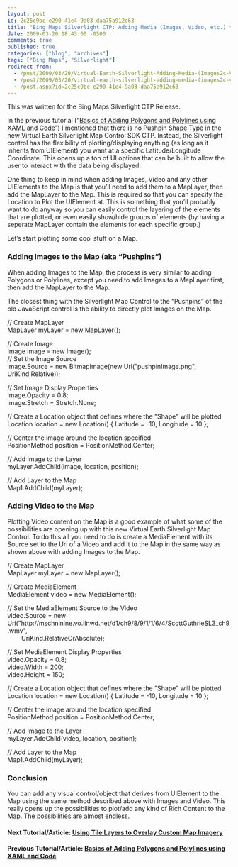 ```yaml
---
layout: post
id: 2c25c9bc-e290-41e4-9a03-daa75a912c63
title: "Bing Maps Silverlight CTP: Adding Media (Images, Video, etc.) to the Map"
date: 2009-03-20 18:43:00 -0500
comments: true
published: true
categories: ["blog", "archives"]
tags: ["Bing Maps", "Silverlight"]
redirect_from: 
  - /post/2009/03/20/Virtual-Earth-Silverlight-Adding-Media-(Images2c-Video2c-etc)-to-the-Map
  - /post/2009/03/20/virtual-earth-silverlight-adding-media-(images2c-video2c-etc)-to-the-map
  - /post.aspx?id=2c25c9bc-e290-41e4-9a03-daa75a912c63
---
```

<!-- more -->
<p>This was written for the Bing Maps Silverlight CTP Release.</p>  <p>In the previous tutorial (“<a href="/post.aspx?id=6a098f41-2df4-4362-a577-606863de838c" target="_blank">Basics of Adding Polygons and Polylines using XAML and Code</a>”) I mentioned that there is no Pushpin Shape Type in the new Virtual Earth Silverlight Map Control SDK CTP. Instead, the Silverlight control has the flexibility of plotting/displaying anything (as long as it inherits from UIElement) you want at a specific Latitude/Longitude Coordinate. This opens up a ton of UI options that can be built to allow the user to interact with the data being displayed.</p>  <p>One thing to keep in mind when adding Images, Video and any other UIElements to the Map is that you’ll need to add them to a MapLayer, then add the MapLayer to the Map. This is required so that you can specify the Location to Plot the UIElement at. This is something that you’ll probably want to do anyway so you can easily control the layering of the elements that are plotted, or even easily show/hide groups of elements (by having a seperate MapLayer contain the elements for each specific group.)</p>  <p>Let’s start plotting some cool stuff on a Map.</p>  <h3>Adding Images to the Map (aka “Pushpins”)</h3>  <p>When adding Images to the Map, the process is very similar to adding Polygons or Polylines, except you need to add Images to a MapLayer first, then add the MapLayer to the Map.</p>  <p>The closest thing with the Silverlight Map Control to the “Pushpins” of the old JavaScript control is the ability to directly plot Images on the Map.</p>  <p>// Create MapLayer    <br />MapLayer myLayer = new MapLayer();</p>  <p>// Create Image    <br />Image image = new Image();     <br />// Set the Image Source     <br />image.Source = new BitmapImage(new Uri(&quot;pushpinImage.png&quot;, UriKind.Relative));</p>  <p>// Set Image Display Properties    <br />image.Opacity = 0.8;     <br />image.Stretch = Stretch.None;</p>  <p>// Create a Location object that defines where the &quot;Shape&quot; will be plotted    <br />Location location = new Location() { Latitude = -10, Longitude = 10 };</p>  <p>// Center the image around the location specified    <br />PositionMethod position = PositionMethod.Center;</p>  <p>// Add Image to the Layer    <br />myLayer.AddChild(image, location, position);</p>  <p>// Add Layer to the Map    <br />Map1.AddChild(myLayer);</p>  <h3>Adding Video to the Map</h3>  <p>Plotting Video content on the Map is a good example of what some of the possibilities are opening up with this new Virtual Earth Silverlight Map Control. To do this all you need to do is create a MediaElement with its Source set to the Uri of a Video and add it to the Map in the same way as shown above with adding Images to the Map.</p>  <p>// Create MapLayer    <br />MapLayer myLayer = new MapLayer();</p>  <p>// Create MediaElement    <br />MediaElement video = new MediaElement();</p>  <p>// Set the MediaElement Source to the Video    <br />video.Source = new Uri(&quot;http://mschnlnine.vo.llnwd.net/d1/ch9/8/9/1/1/6/4/ScottGuthrieSL3_ch9.wmv&quot;,     <br />&#160;&#160;&#160;&#160;&#160;&#160;&#160; UriKind.RelativeOrAbsolute);</p>  <p>// Set MediaElement Display Properties    <br />video.Opacity = 0.8;     <br />video.Width = 200;     <br />video.Height = 150;</p>  <p>// Create a Location object that defines where the &quot;Shape&quot; will be plotted    <br />Location location = new Location() { Latitude = -10, Longitude = 10 };</p>  <p>// Center the image around the location specified    <br />PositionMethod position = PositionMethod.Center;</p>  <p>// Add Image to the Layer    <br />myLayer.AddChild(video, location, position);</p>  <p>// Add Layer to the Map    <br />Map1.AddChild(myLayer);</p>  <h3>Conclusion</h3>  <p>You can add any visual control/object that derives from UIElement to the Map using the same method described above with Images and Video. This really opens up the possibilities to plot/add any kind of Rich Content to the Map. The possibilities are almost endless.</p>  <h4>Next Tutorial/Article: <a href="/post.aspx?id=ce8b5456-ef99-4311-8099-16976ebcc5e2">Using Tile Layers to Overlay Custom Map Imagery</a>    <br /></h4>  <h4>Previous Tutorial/Article: <a href="/post.aspx?id=6a098f41-2df4-4362-a577-606863de838c">Basics of Adding Polygons and Polylines using XAML and Code</a></h4>
